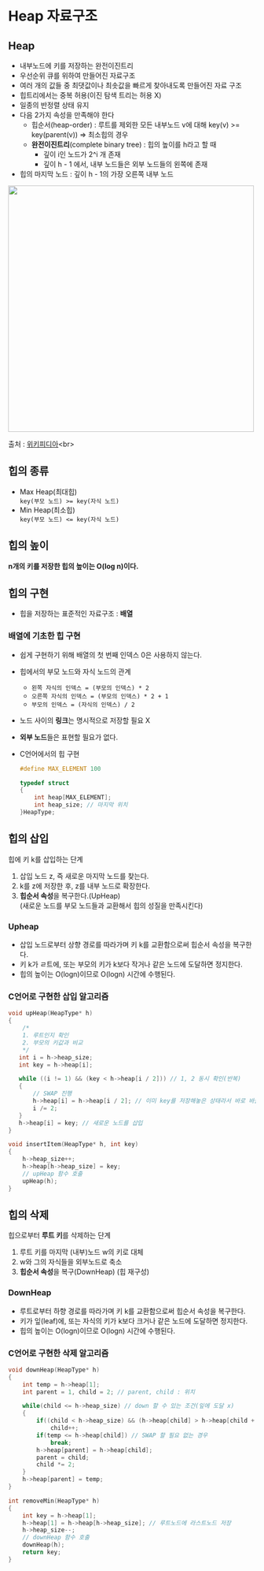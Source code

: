 # Heap 자료구조


## Heap
- 내부노드에 키를 저장하는 완전이진트리
- 우선순위 큐를 위하여 만들어진 자료구조
- 여러 개의 값들 중 최댓값이나 최솟값을 빠르게 찾아내도록 만들어진 자료 구조
- 힙트리에서는 중복 허용(이진 탐색 트리는 허용 X)
- 일종의 반정렬 상태 유지
- 다음 2가지 속성을 만족해야 한다
    - 힙순서(heap-order) : 루트를 제외한 모든 내부노드 v에 대해 key(v) >= key(parent(v)) => 최소힙의 경우
    - **완전이진트리**(complete binary tree) : 힙의 높이를 h라고 할 때
        - 깊이 i인 노드가 2^i 개 존재
        - 깊이 h - 1 에서, 내부 노드들은 외부 노드들의 왼쪽에 존재
- 힙의 마지막 노드 : 깊이 h - 1의 가장 오른쪽 내부 노드
<img src = "https://upload.wikimedia.org/wikipedia/commons/thumb/3/38/Max-Heap.svg/1280px-Max-Heap.svg.png" width="500px"/>

출처 : 
[위키피디아](https://ko.wikipedia.org/wiki/%ED%9E%99_(%EC%9E%90%EB%A3%8C_%EA%B5%AC%EC%A1%B0))<br>

## 힙의 종류
- Max Heap(최대힙)<br>
```key(부모 노드) >= key(자식 노드)```
- Min Heap(최소힙)<br>
```key(부모 노드) <= key(자식 노드)```

## 힙의 높이
**n개의 키를 저장한 힙의 높이는 O(log n)이다.**<br>

## 힙의 구현
- 힙을 저장하는 표준적인 자료구조 : **배열**<br>
### 배열에 기초한 힙 구현
- 쉽게 구현하기 위해 배열의 첫 번째 인덱스 0은 사용하지 않는다.
- 힙에서의 부모 노드와 자식 노드의 관계
    - ```왼쪽 자식의 인덱스 = (부모의 인덱스) * 2```
    - ```오른쪽 자식의 인덱스 = (부모의 인덱스) * 2 + 1```
    - ```부모의 인덱스 = (자식의 인덱스) / 2```
- 노드 사이의 **링크**는 명시적으로 저장할 필요 X
- **외부 노드**들은 표현할 필요가 없다.

- C언어에서의 힙 구현
    ```c
    #define MAX_ELEMENT 100

    typedef struct
    {
        int heap[MAX_ELEMENT];
        int heap_size; // 마지막 위치
    }HeapType;
    ```


## 힙의 삽입
힙에 키 k를 삽입하는 단계
1. 삽입 노드 z, 즉 새로운 마지막 노드를 찾는다.
2. k를 z에 저장한 후, z를 내부 노드로 확장한다.
3. **힙순서 속성**을 복구한다.(UpHeap)<br>
(새로운 노드를 부모 노드들과 교환해서 힙의 성질을 만족시킨다)

### Upheap
- 삽입 노드로부터 상향 경로를 따라가며 키 k를 교환함으로써 힙순서 속성을 복구한다.
- 키 k가 ㄹ트에, 또는 부모의 키가 k보다 작거나 같은 노드에 도달하면 정지한다.
- 힙의 높이는 O(logn)이므로 O(logn) 시간에 수행된다.

### C언어로 구현한 삽입 알고리즘
```c
void upHeap(HeapType* h)
{
    /*
    1. 루트인지 확인
    2. 부모의 키값과 비교
    */
   int i = h->heap_size;
   int key = h->heap[i];

   while ((i != 1) && (key < h->heap[i / 2])) // 1, 2 동시 확인(반복)
   {
       // SWAP 진행
       h->heap[i] = h->heap[i / 2]; // 이미 key를 저장해놓은 상태라서 바로 바꿀 수 있다.
       i /= 2;
   }
   h->heap[i] = key; // 새로운 노드를 삽입
}

void insertItem(HeapType* h, int key)
{
    h->heap_size++;
    h->heap[h->heap_size] = key;
    // upHeap 함수 호출
    upHeap(h);
}
```

## 힙의 삭제
힙으로부터 **루트 키**를 삭제하는 단계
1. 루트 키를 마지막 (내부)노드 w의 키로 대체
2. w와 그의 자식들을 외부노드로 축소
3. **힙순서 속성**을 복구(DownHeap)
(힙 재구성)

### DownHeap
- 루트로부터 하향 경로를 따라가며 키 k를 교환함으로써 힙순서 속성을 복구한다.
- 키가 잎(leaf)에, 또는 자식의 키가 k보다 크거나 같은 노드에 도달하면 정지한다.
- 힙의 높이는 O(logn)이므로 O(logn) 시간에 수행된다.

### C언어로 구현한 삭제 알고리즘
```c
void downHeap(HeapType* h)
{
    int temp = h->heap[1];
    int parent = 1, child = 2; // parent, child : 위치

    while(child <= h->heap_size) // down 할 수 있는 조건(잎에 도달 x)
    {
        if((child < h->heap_size) && (h->heap[child] > h->heap[child + 1])) // 내 오른쪽에 노드가 있는 경우
            child++;
        if(temp <= h->heap[child]) // SWAP 할 필요 없는 경우
            break;
        h->heap[parent] = h->heap[child];
        parent = child;
        child *= 2;
    }
    h->heap[parent] = temp;
}

int removeMin(HeapType* h)
{
    int key = h->heap[1]; 
    h->heap[1] = h->heap[h->heap_size]; // 루트노드에 라스트노드 저장
    h->heap_size--;
    // downHeap 함수 호출
    downHeap(h);
    return key;
}
```
